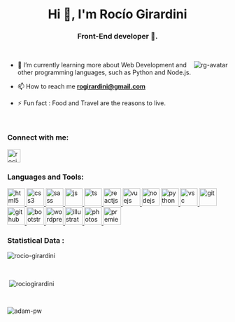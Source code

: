 <h1 align="center">Hi 👋, I'm Rocío Girardini</h1>
<h3 align="center"> Front-End developer 🌟.</h3>

<br>

<p><img align="right" src="https://user-images.githubusercontent.com/94999063/183117672-a04e418d-9fe1-4cfa-a80c-b5eefe492f52.png" alt="rg-avatar" /></p>


- 🌱 I’m currently learning more about Web Development and other programming languages, such as Python and Node.js.

- 📫 How to reach me **rogirardini@gmail.com**

- ⚡ Fun fact : Food and Travel are the reasons to live.

<br>

<h3 align="left">Connect with me:</h3>
<p align="left">
  <a href="https://www.linkedin.com/in/rocio-girardini/" target="blank"><img align="center"
      src="https://cdn-icons-png.flaticon.com/512/174/174857.png"
      alt="rocio girardini" height="30" width="30" /></a> 

<br>

<h3 align="left">Languages and Tools:</h3>
<p align="left"> <a href="https://www.w3.org/html/" target="_blank" rel="noreferrer"> <img
      src="https://cdn-icons-png.flaticon.com/512/919/919827.png"
      alt="html5" width="40" height="40" /> </a> <a href="https://www.w3schools.com/css/" target="_blank" rel="noreferrer"> <img
      src="https://cdn-icons-png.flaticon.com/512/919/919826.png"
      alt="css3" width="40" height="40" /> </a> </a> <a href="https://sass-lang.com/" target="_blank" rel="noreferrer"> <img
      src="https://cdn-icons-png.flaticon.com/512/5968/5968358.png"
      alt="sass" width="40" height="40" /> </a> <a href="https://developer.mozilla.org/en-US/docs/Web/JavaScript" target="_blank" rel="noreferrer"> <img
      src="https://cdn-icons-png.flaticon.com/512/919/919828.png"
      alt="js" width="40" height="40" /> </a><a href="https://www.typescriptlang.org/" target="_blank" rel="noreferrer"> <img
      src="https://cdn-icons-png.flaticon.com/512/919/919832.png"
      alt="ts" width="40" height="40" /> </a> <a href="https://es.reactjs.org/" target="_blank" rel="noreferrer"> <img
      src="https://cdn-icons-png.flaticon.com/512/919/919851.png"
      alt="reactjs" width="40" height="40" /> <a href="https://vuejs.org/" target="_blank" rel="noreferrer"> <img
      src="https://cdn.iconscout.com/icon/free/png-256/free-vuejs-3-1175070.png"
      alt="vuejs" width="40" height="40" /> <a href="https://nodejs.org/en" target="_blank" rel="noreferrer"> <img
      src="https://cdn-icons-png.flaticon.com/512/919/919825.png"
      alt="nodejs" width="40" height="40" /></a> <a href="https://www.python.org/" target="_blank" rel="noreferrer"> <img
      src="https://cdn-icons-png.flaticon.com/512/5968/5968350.png"
      alt="python" width="40" height="40" /></a><a href="https://code.visualstudio.com/" target="_blank" rel="noreferrer"> <img
      src="https://cdn.icon-icons.com/icons2/2107/PNG/512/file_type_vscode_icon_130084.png"
      alt="vsc" width="40" height="40" /> </a><a href="https://git-scm.com/" target="_blank" rel="noreferrer"> <img
      src="https://upload.wikimedia.org/wikipedia/commons/thumb/3/3f/Git_icon.svg/768px-Git_icon.svg.png"
      alt="git" width="40" height="40" /> </a><a href="https://github.com/" target="_blank" rel="noreferrer"> <img
      src="https://cdn.icon-icons.com/icons2/1476/PNG/512/github_101792.png"
      alt="github" width="40" height="40" /> </a><a href="https://getbootstrap.com/" target="_blank" rel="noreferrer"> <img
      src="https://cdn-icons-png.flaticon.com/512/5968/5968672.png"
      alt="bootstrap" width="40" height="40" /> </a> <a href="https://wordpress.com/es/" target="_blank" rel="noreferrer"> <img
      src="https://cdn-icons-png.flaticon.com/512/174/174881.png"
      alt="wordpress" width="40" height="40" /> </a><a href="https://www.adobe.com/ar/products/illustrator.html" target="_blank" rel="noreferrer"> <img
      src="https://cdn-icons-png.flaticon.com/512/143/143670.png"
      alt="illustrator" width="40" height="40" /> </a><a href="https://www.adobe.com/ar/products/photoshop.html" target="_blank" rel="noreferrer"> <img
      src="https://cdn-icons-png.flaticon.com/512/552/552220.png"
      alt="photoshop" width="40" height="40" /> </a><a href="https://www.adobe.com/ar/products/premiere.html" target="_blank" rel="noreferrer"> <img
      src="https://cdn-icons-png.flaticon.com/512/552/552225.png"
      alt="premiere" width="40" height="40" /> </a> 

<br>

<h3>Statistical Data :</h3>
<p><img align="center"
    src="https://github-readme-stats.vercel.app/api/top-langs?username=rociogirardini&show_icons=true&locale=en&bg_color=0d1117&text_color=ffffff&layout=compact"
    alt="rocio-girardini" 
    bg_color=#808080/></p>

<br>

<p>&nbsp;<img align="center" src="https://github-readme-stats.vercel.app/api?username=rociogirardini&show_icons=true&locale=en&bg_color=0d1117&text_color=ffffff&repo=convoychat"
    alt="rociogirardini" /></p>

<br>

<p><img align="center" src="https://github-readme-streak-stats.herokuapp.com/?user=Adam-pw&theme=dark&background=0d1117&date_format=M%20j%5B%2C%20Y%5D" alt="adam-pw" /></p>

<!-- <br>
<h3>Trophies :-</h3>
<p align="left"> <a href="https://github.com/ryo-ma/github-profile-trophy"><img
      src="https://github-profile-trophy.vercel.app/?username=adam-pw&bg_color=0d1117&text_color=ffffff" alt="adam-pw" /></a> </p> -->
      
<p align="left"> <a href="https://twitter.com/" target="blank"><img
      src="https://img.shields.io/twitter/follow/?logo=twitter&style=for-the-badge" alt="" /></a> </p>
